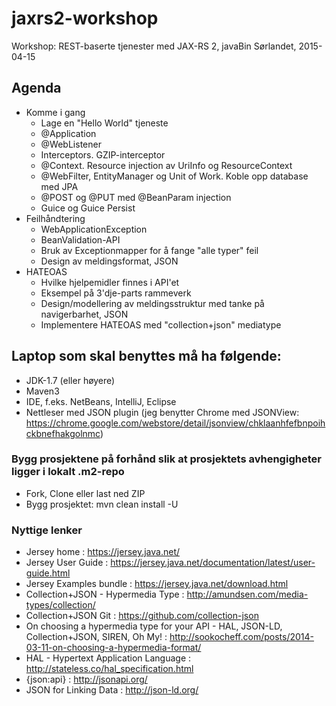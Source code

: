 # jaxrs2-workshop
Workshop: REST-baserte tjenester med JAX-RS 2, javaBin Sørlandet, 2015-04-15 

## Agenda
* Komme i gang
  * Lage en "Hello World" tjeneste
  * @Application
  * @WebListener
  * Interceptors. GZIP-interceptor  
  * @Context. Resource injection av UriInfo og ResourceContext  
  * @WebFilter, EntityManager og Unit of Work. Koble opp database med JPA
  * @POST og @PUT med @BeanParam injection
  * Guice og Guice Persist
* Feilhåndtering
  * WebApplicationException
  * BeanValidation-API
  * Bruk av Exceptionmapper for å fange "alle typer" feil
  * Design av meldingsformat, JSON
* HATEOAS
  * Hvilke hjelpemidler finnes i API'et
  * Eksempel på 3'dje-parts rammeverk
  * Design/modellering av meldingsstruktur med tanke på navigerbarhet, JSON
  * Implementere HATEOAS med "collection+json" mediatype

## Laptop som skal benyttes må ha følgende:
* JDK-1.7 (eller høyere)
* Maven3 
* IDE, f.eks. NetBeans, IntelliJ, Eclipse
* Nettleser med JSON plugin (jeg benytter Chrome med JSONView: https://chrome.google.com/webstore/detail/jsonview/chklaanhfefbnpoihckbnefhakgolnmc)

### Bygg prosjektene på forhånd slik at prosjektets avhengigheter ligger i lokalt .m2-repo
* Fork, Clone eller last ned ZIP
* Bygg prosjektet: mvn clean install -U

### Nyttige lenker
* Jersey home : https://jersey.java.net/
* Jersey User Guide : https://jersey.java.net/documentation/latest/user-guide.html
* Jersey Examples bundle : https://jersey.java.net/download.html
* Collection+JSON - Hypermedia Type : http://amundsen.com/media-types/collection/
* Collection+JSON Git : https://github.com/collection-json
* On choosing a hypermedia type for your API - HAL, JSON-LD, Collection+JSON, SIREN, Oh My! : http://sookocheff.com/posts/2014-03-11-on-choosing-a-hypermedia-format/
* HAL - Hypertext Application Language : http://stateless.co/hal_specification.html
* {json:api} : http://jsonapi.org/
* JSON for Linking Data : http://json-ld.org/
